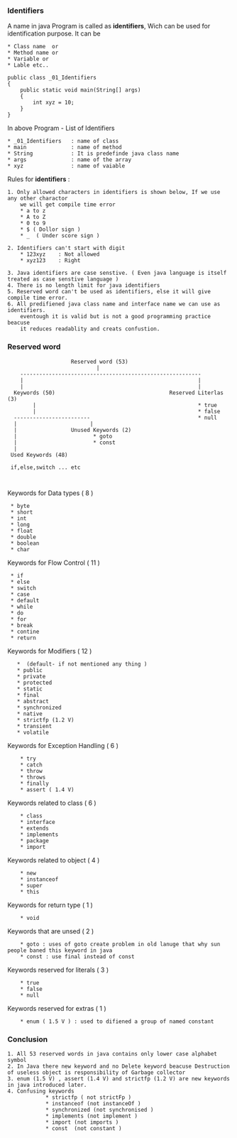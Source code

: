 ### Identifiers

A name in java Program is called as __identifiers__, 
Wich can be used for identification purpose. It can be  
 
    * Class name  or
    * Method name or
    * Variable or
    * Lable etc..

```
public class _01_Identifiers
{
    public static void main(String[] args)
    {
        int xyz = 10;
    }
}

```

In above Program - List of Identifiers

    * _01_Identifiers   : name of class
    * main              : name of method
    * String            : It is predefinde java class name
    * args              : name of the array
    * xyz               : name of vaiable

Rules for __identifiers__ :

    1. Only allowed characters in identifiers is shown below, If we use any other charactor 
        we will get compile time error 
        * a to z 
        * A to Z
        * 0 to 9
        * $ ( Dollor sign )
        * _  ( Under score sign )
          
    2. Identifiers can't start with digit
        * 123xyz    : Not allowed
        * xyz123    : Right
          
    3. Java identifiers are case senstive. ( Even java language is itself treated as case senstive language )
    4. There is no length limit for java identifiers
    5. Reserved word can't be used as identifiers, else it will give compile time error.
    6. All predifiened java class name and interface name we can use as identifiers.
        eventough it is valid but is not a good programming practice beacuse 
        it reduces readablity and creats confustion.
        
   
### Reserved word

```
                    Reserved word (53)
                            |    
    ---------------------------------------------------------
    |                                                       |
    |                                                       |
  Keywords (50)                                    Reserved Literlas (3)
        |                                                   * true
        |                                                   * false           
  ------------------------                                  * null
  |                       |                                     
  |                 Unused Keywords (2)                                     
  |                        * goto
  |                        * const                                                                         
  | 
 Used Keywords (48)
 
 if,else,switch ... etc
 
 
 ```
 
 Keywords for Data types ( 8 )
 
     * byte
     * short
     * int
     * long
     * float
     * double
     * boolean
     * char
     
  Keywords for Flow Control ( 11 )
  
     * if
     * else
     * switch
     * case
     * default
     * while
     * do
     * for
     * break
     * contine
     * return
    
  Keywords for Modifiers ( 12 )
        
       *  (default- if not mentioned any thing ) 
       * public
       * private
       * protected
       * static
       * final
       * abstract
       * synchronized
       * native
       * strictfp (1.2 V)
       * transient
       * volatile
       
  Keywords for Exception Handling ( 6 )
         
        * try
        * catch
        * throw
        * throws
        * finally
        * assert ( 1.4 V)
        
  Keywords related to class ( 6 )
   
        * class
        * interface
        * extends
        * implements
        * package
        * import

  Keywords related to object ( 4 )        
   
        * new
        * instanceof
        * super
        * this
  
 Keywords for return type ( 1 )

        * void

 Keywords that are unsed ( 2 )        
        
        * goto : uses of goto create problem in old lanuge that why sun people baned this keyword in java
        * const : use final instead of const
        
  Keywords reserved for literals ( 3 )   
        
        * true
        * false
        * null        
         
  Keywords reserved for extras ( 1 )   
        
        * enum ( 1.5 V ) : used to difiened a group of named constant

### Conclusion
```  
1. All 53 reserved words in java contains only lower case alphabet symbol      
2. In Java there new keyword and no Delete keyword beacuse Destruction of useless object is responsibility of Garbage collector
3. enum (1.5 V) , assert (1.4 V) and strictfp (1.2 V) are new keywords in java introduced later.
4. Confusing keywords 
            * strictfp ( not strictFp ) 
            * instanceof (not instanceOf )
            * synchronized (not synchronised )
            * implements (not implement )
            * import (not imports )
            * const  (not constant )

```